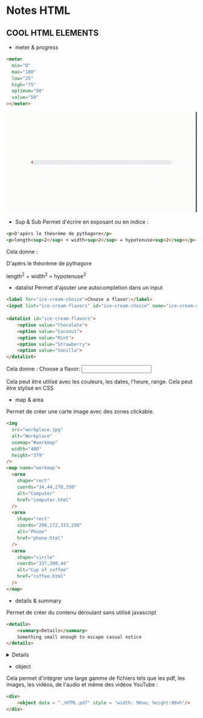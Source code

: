 # Notes HTML

## COOL HTML ELEMENTS

* meter & progress


``` html
<meter
  min="0"
  max="100"
  low="25"
  high="75"
  optimum="80"
  value="50"
></meter>
```
![meter](./img/01.gif "titre de lien optionnel")  

* Sup & Sub
Permet d'écrire en exposant ou en indice :
``` html
<p>D'apèrs le théorème de pythagore</p>
<p>length<sup>2</sup> + width<sup>2</sup> = hypotenuse<sup>2</sup></p> 
```
Cela donne :
<p>D'apèrs le théorème de pythagore</p>
<p>length<sup>2</sup> + width<sup>2</sup> = hypotenuse<sup>2</sup></p> 

* datalist
Permet d'ajouter une autocompletion dans un input

``` html
<label for="ice-cream-choice">Choose a flavor:</label>
<input list="ice-cream-flavors" id="ice-cream-choice" name="ice-cream-choice">

<datalist id="ice-cream-flavors">
    <option value="Chocolate">
    <option value="Coconut">
    <option value="Mint">
    <option value="Strawberry">
    <option value="Vanilla">
</datalist>
```
Cela donne : 
<label for="ice-cream-choice">Choose a flavor:</label>
<input list="ice-cream-flavors" id="ice-cream-choice" name="ice-cream-choice">

<datalist id="ice-cream-flavors">
    <option value="Chocolate">
    <option value="Coconut">
    <option value="Mint">
    <option value="Strawberry">
    <option value="Vanilla">
</datalist>
Cela peut être utilisé avec les couleurs, les dates, l'heure, range.
Cela peut être stylisé en CSS

* map & area

Permet de créer une carte image avec des zones clickable.

``` html
<img
  src="workplace.jpg"
  alt="Workplace"
  usemap="#workmap"
  width="400"
  height="379"
/>
<map name="workmap">
  <area
    shape="rect"
    coords="34,44,270,350"
    alt="Computer"
    href="computer.html"
  />
  <area
    shape="rect"
    coords="290,172,333,250"
    alt="Phone"
    href="phone.html"
  />
  <area
    shape="circle"
    coords="337,300,44"
    alt="Cup of coffee"
    href="coffee.html"
  />
</map>
```
* details & summary

Permet de créer du contenu déroulant sans utilisé javascript
``` html
<details>
    <summary>Details</summary>
    Something small enough to escape casual notice
</details>
```
<details>
    <summary>Details</summary>
    Something small enough to escape casual notice
</details>

* object

Cela permet d'intégrer une large gamme de fichiers tels que les pdf, les images, les vidéos, de l'audio et même des vidéos YouTube :

``` html
<div>
    <object data = "./HTML.pdf" style = "width: 90vw; height:90vh"/>
</div>
```
